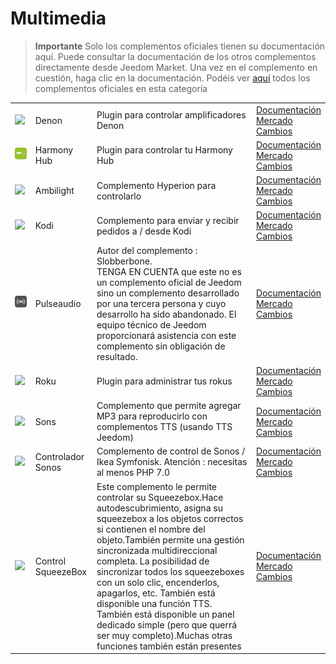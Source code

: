 
# Multimedia


>**Importante**
>Solo los complementos oficiales tienen su documentación aquí. Puede consultar la documentación de los otros complementos directamente desde Jeedom Market. Una vez en el complemento en cuestión, haga clic en la documentación.
>Podéis ver [aquí](https://market.jeedom.com/index.php?v=d&p=market&type=plugin&categorie=multimedia) todos los complementos oficiales en esta categoría


| | | | |
|--- | --- | --- | ---|
|<img src="denonavr/denonavr_icon.png" class="pluginLogo" width="100" />|Denon|Plugin para controlar amplificadores Denon|[Documentación](denonavr/index.md)<br/>[Mercado](https://market.jeedom.com/index.php?v=d&p=market_display&id=2077)<br/>[Cambios](denonavr/changelog.md)|
|<img src="harmonyhub/harmonyhub_icon.png" class="pluginLogo" width="100" />|Harmony Hub|Plugin para controlar tu Harmony Hub|[Documentación](harmonyhub/index.md)<br/>[Mercado](https://market.jeedom.com/index.php?v=d&p=market_display&id=1599)<br/>[Cambios](harmonyhub/changelog.md)|
|<img src="hyperion2/hyperion2_icon.png" class="pluginLogo" width="100" />|Ambilight|Complemento Hyperion para controlarlo|[Documentación](hyperion2/index.md)<br/>[Mercado](https://market.jeedom.com/index.php?v=d&p=market_display&id=1909)<br/>[Cambios](hyperion2/changelog.md)|
|<img src="kodi/kodi_icon.png" class="pluginLogo" width="100" />|Kodi|Complemento para enviar y recibir pedidos a / desde Kodi|[Documentación](kodi/index.md)<br/>[Mercado](https://market.jeedom.com/index.php?v=d&p=market_display&id=1398)<br/>[Cambios](kodi/changelog.md)|
|<img src="pulseaudio/pulseaudio_icon.png" class="pluginLogo" width="100" />|Pulseaudio|Autor del complemento : Slobberbone.<br/>TENGA EN CUENTA que este no es un complemento oficial de Jeedom sino un complemento desarrollado por una tercera persona y cuyo desarrollo ha sido abandonado. El equipo técnico de Jeedom proporcionará asistencia con este complemento sin obligación de resultado.|[Documentación](pulseaudio/index.md)<br/>[Mercado](https://market.jeedom.com/index.php?v=d&p=market_display&id=2704)<br/>[Cambios](pulseaudio/changelog.md)|
|<img src="roku/roku_icon.png" class="pluginLogo" width="100" />|Roku|Plugin para administrar tus rokus|[Documentación](roku/index.md)<br/>[Mercado](https://market.jeedom.com/index.php?v=d&p=market_display&id=2301)<br/>[Cambios](roku/changelog.md)|
|<img src="songs/songs_icon.png" class="pluginLogo" width="100" />|Sons|Complemento que permite agregar MP3 para reproducirlo con complementos TTS (usando TTS Jeedom)|[Documentación](songs/index.md)<br/>[Mercado](https://market.jeedom.com/index.php?v=d&p=market_display&id=3794)<br/>[Cambios](songs/changelog.md)|
|<img src="sonos3/sonos3_icon.png" class="pluginLogo" width="100" />|Controlador Sonos|Complemento de control de Sonos / Ikea Symfonisk. Atención : necesitas al menos PHP 7.0|[Documentación](sonos3/index.md)<br/>[Mercado](https://market.jeedom.com/index.php?v=d&p=market_display&id=1502)<br/>[Cambios](sonos3/changelog.md)|
|<img src="squeezeboxcontrol/squeezeboxcontrol_icon.png" class="pluginLogo" width="100" />|Control SqueezeBox|Este complemento le permite controlar su Squeezebox.Hace autodescubrimiento, asigna su squeezebox a los objetos correctos si contienen el nombre del objeto.También permite una gestión sincronizada multidireccional completa. La posibilidad de sincronizar todos los squeezeboxes con un solo clic, encenderlos, apagarlos, etc. También está disponible una función TTS. También está disponible un panel dedicado simple (pero que querrá ser muy completo).Muchas otras funciones también están presentes|[Documentación](squeezeboxcontrol/index.md)<br/>[Mercado](https://market.jeedom.com/index.php?v=d&p=market_display&id=1710)<br/>[Cambios](squeezeboxcontrol/changelog.md)|
